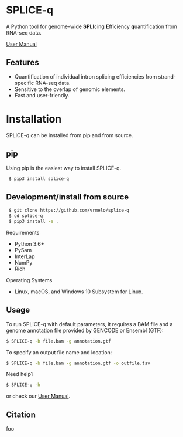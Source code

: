 # SPLICE-q

A Python tool for genome-wide **SPLI**cing **E**fficiency **q**uantification from RNA-seq data.

[User Manual](doc/wiki.md)

## Features
- Quantification of individual intron splicing efficiencies from strand-specific RNA-seq data.
- Sensitive to the overlap of genomic elements.
- Fast and user-friendly.

# Installation

SPLICE-q can be installed from pip and from source.

## pip
Using pip is the easiest way to install SPLICE-q.
```bash
 $ pip3 install splice-q
```

## Development/install from source

```bash
 $ git clone https://github.com/vrmelo/splice-q
 $ cd splice-q
 $ pip3 install -e .
```

Requirements

- Python 3.6+
- PySam
- InterLap
- NumPy
- Rich

Operating Systems
- Linux, macOS, and Windows 10 Subsystem for Linux.
## Usage

To run SPLICE-q with default parameters, it requires a BAM file and a genome annotation file provided by GENCODE or Ensembl (GTF):
```bash
$ SPLICE-q -b file.bam -g annotation.gtf
```
To specify an output file name and location: 

```bash
$ SPLICE-q -b file.bam -g annotation.gtf -o outfile.tsv
```

Need help?
```bash
$ SPLICE-q -h
```
or check our [User Manual](doc/wiki.md).

## Citation

foo 